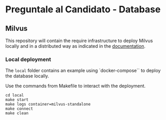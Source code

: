 # Preguntale al Candidato - Database

## Milvus

This repository will contain the require infrastructure to deploy Milvus locally and in a distributed way as indicated in the [documentation](https://milvus.io/docs).

### Local deployment

The `local` folder contains an example using `docker-compose`` to deploy the database locally.

Use the commands from Makefile to interact with the deployment.
```
cd local
make start
make logs container=milvus-standalone
make connect
make clean
```
